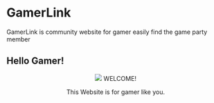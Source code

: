# GamerLink
GamerLink is community website for gamer easily find the game party member

## Hello Gamer!
<div align="center">
  <img src="https://capsule-render.vercel.app/api?type=waving&color=auto&height=200&section=header&text=GamerLink&fontSize=90" />
  WELCOME!

  This Website is for gamer like you.
</div>
